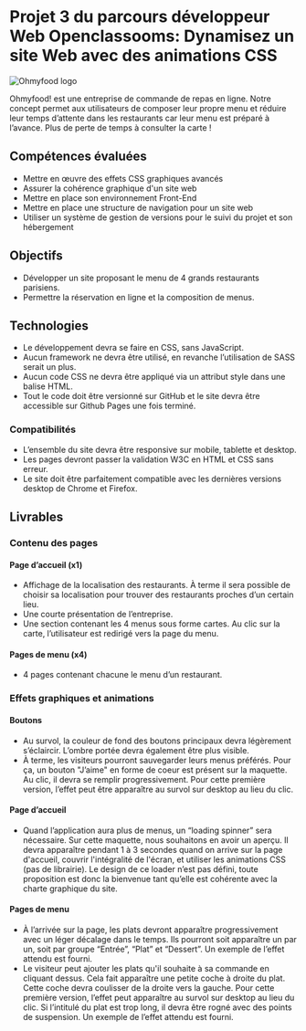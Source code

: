 # Projet 3 du parcours développeur Web Openclassooms:  Dynamisez un site Web avec des animations CSS

![Ohmyfood logo](../../../../../../../../../C:/Users/lineb/Documents/Documents/Documents/OPENCLASSROOMS/PROJET%203/BehalalAline_3_15102022/images/logo/ohmyfood.png)

Ohmyfood! est une entreprise de commande de repas en ligne. Notre concept permet aux
utilisateurs de composer leur propre menu et réduire leur temps d’attente dans les
restaurants car leur menu est préparé à l’avance. Plus de perte de temps à consulter la carte !

## Compétences évaluées

- Mettre en œuvre des effets CSS graphiques avancés
- Assurer la cohérence graphique d'un site web
- Mettre en place son environnement Front-End
- Mettre en place une structure de navigation pour un site web
- Utiliser un système de gestion de versions pour le suivi du projet et son hébergement

## Objectifs

- Développer un site proposant le menu de 4 grands restaurants parisiens.
- Permettre la réservation en ligne et la composition de menus.

## Technologies

- Le développement devra se faire en CSS, sans JavaScript.
- Aucun framework ne devra être utilisé, en revanche l’utilisation de SASS serait un
  plus.
- Aucun code CSS ne devra être appliqué via un attribut style dans une balise HTML.
- Tout le code doit être versionné sur GitHub et le site devra être accessible sur
  Github Pages une fois terminé.

### Compatibilités

- L’ensemble du site devra être responsive sur mobile, tablette et desktop.
- Les pages devront passer la validation W3C en HTML et CSS sans erreur.
-  Le site doit être parfaitement compatible avec les dernières versions desktop de
  Chrome et Firefox.

## Livrables

### Contenu des pages
#### Page d’accueil (x1)
- Affichage de la localisation des restaurants. À terme il sera possible de choisir sa
  localisation pour trouver des restaurants proches d’un certain lieu.
- Une courte présentation de l’entreprise.
- Une section contenant les 4 menus sous forme cartes. Au clic sur la carte,
  l’utilisateur est redirigé vers la page du menu.
#### Pages de menu (x4)
- 4 pages contenant chacune le menu d’un restaurant.

### Effets graphiques et animations
#### Boutons
- Au survol, la couleur de fond des boutons principaux devra légèrement s’éclaircir.
  L’ombre portée devra également être plus visible.
- À terme, les visiteurs pourront sauvegarder leurs menus préférés. Pour ça, un
  bouton "J’aime" en forme de coeur est présent sur la maquette. Au clic, il devra se
  remplir progressivement. Pour cette première version, l’effet peut être apparaître au
  survol sur desktop au lieu du clic.
#### Page d’accueil
- Quand l’application aura plus de menus, un “loading spinner” sera nécessaire. Sur
  cette maquette, nous souhaitons en avoir un aperçu. Il devra apparaître pendant 1 à
  3 secondes quand on arrive sur la page d'accueil, couvrir l'intégralité de l'écran, et
  utiliser les animations CSS (pas de librairie). Le design de ce loader n’est pas défini,
  toute proposition est donc la bienvenue tant qu’elle est cohérente avec la charte
  graphique du site.
#### Pages de menu
- À l’arrivée sur la page, les plats devront apparaître progressivement avec un léger
  décalage dans le temps. Ils pourront soit apparaître un par un, soit par groupe
  “Entrée”, “Plat” et “Dessert”. Un exemple de l’effet attendu est fourni.
- Le visiteur peut ajouter les plats qu'il souhaite à sa commande en cliquant dessus.
  Cela fait apparaître une petite coche à droite du plat. Cette coche devra coulisser de
  la droite vers la gauche. Pour cette première version, l’effet peut apparaître au survol
  sur desktop au lieu du clic. Si l’intitulé du plat est trop long, il devra être rogné avec
  des points de suspension. Un exemple de l’effet attendu est fourni.




